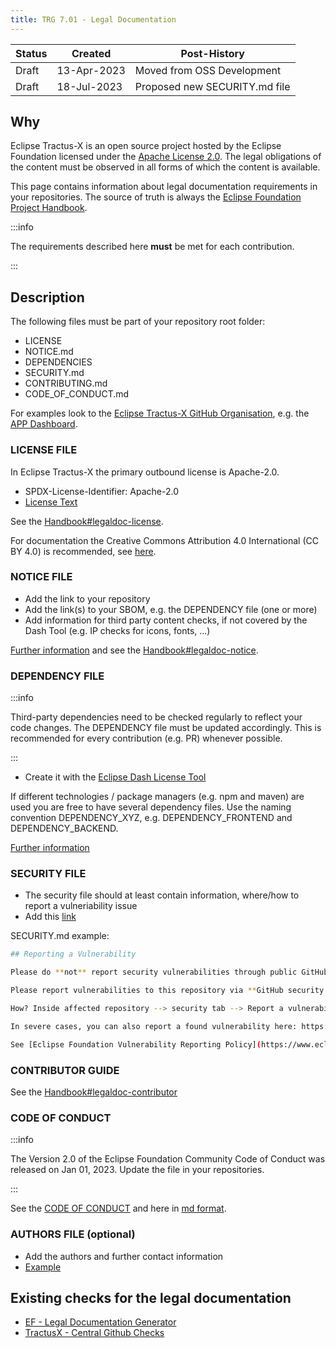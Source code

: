 ```yaml
---
title: TRG 7.01 - Legal Documentation
---
```


| Status | Created     | Post-History  |
|--------|-------------|---------------|
| Draft  | 13-Apr-2023 | Moved from OSS Development           |
| Draft  | 18-Jul-2023 | Proposed new SECURITY.md file           |

## Why

Eclipse Tractus-X is an open source project hosted by the Eclipse Foundation licensed under the [Apache License 2.0](https://spdx.org/licenses/Apache-2.0). The legal obligations of the content must be observed in all forms of which the content is available.

This page contains information about legal documentation requirements in your repositories. The source of truth is always the [Eclipse Foundation Project Handbook](https://www.eclipse.org/projects/handbook/#legaldoc).

:::info

The requirements described here **must** be met for each contribution.

:::

## Description

The following files must be part of your repository root folder:

- LICENSE
- NOTICE.md
- DEPENDENCIES
- SECURITY.md
- CONTRIBUTING.md
- CODE_OF_CONDUCT.md

For examples look to the [Eclipse Tractus-X GitHub Organisation](https://github.com/eclipse-tractusx), e.g. the [APP Dashboard](https://github.com/eclipse-tractusx/app-dashboard).

### LICENSE FILE

In Eclipse Tractus-X the primary outbound license is Apache-2.0.

- SPDX-License-Identifier: Apache-2.0
- [License Text](https://www.apache.org/licenses/LICENSE-2.0.txt)

See the [Handbook#legaldoc-license](https://www.eclipse.org/projects/handbook/#legaldoc-license).

For documentation the Creative Commons Attribution 4.0 International (CC BY 4.0) is recommended, see [here](/docs/release/trg-7/trg-7-06#documentation).

### NOTICE FILE

- Add the link to your repository
- Add the link(s) to your SBOM, e.g. the DEPENDENCY file (one or more)
- Add information for third party content checks, if not covered by the Dash Tool (e.g. IP checks for icons, fonts, ...)

[Further information](/docs/release/trg-7/trg-7-04#checking-other-content-fonts-images-) and see the [Handbook#legaldoc-notice](https://www.eclipse.org/projects/handbook/#legaldoc-notice).

### DEPENDENCY FILE

:::info

Third-party dependencies need to be checked regularly to reflect your code changes. The DEPENDENCY file must be updated accordingly. This is recommended for every contribution (e.g. PR) whenever possible.

:::

- Create it with the [Eclipse Dash License Tool](https://www.eclipse.org/projects/handbook/#ip-license-tool)

If different technologies / package managers (e.g. npm and maven) are used you are free to have several dependency files. Use the naming convention DEPENDENCY_XYZ, e.g. DEPENDENCY_FRONTEND and DEPENDENCY_BACKEND.

[Further information](/docs/release/trg-7/trg-7-04)

### SECURITY FILE

- The security file should at least contain information, where/how to report a vulneriability issue
- Add this [link](https://www.eclipse.org/security/)

SECURITY.md example:

```bash
## Reporting a Vulnerability

Please do **not** report security vulnerabilities through public GitHub issues.

Please report vulnerabilities to this repository via **GitHub security advisories** instead.

How? Inside affected repository --> security tab --> Report a vulnerability

In severe cases, you can also report a found vulnerability here: https://www.eclipse.org/security/

See [Eclipse Foundation Vulnerability Reporting Policy](https://www.eclipse.org/projects/handbook/#vulnerability)
```

### CONTRIBUTOR GUIDE

See the [Handbook#legaldoc-contributor](https://www.eclipse.org/projects/handbook/#legaldoc-contributor)

### CODE OF CONDUCT

:::info

The Version 2.0  of the Eclipse Foundation Community Code of Conduct was released on Jan 01, 2023.
Update the file in your repositories.

:::

See the [CODE OF CONDUCT](https://www.eclipse.org/org/documents/Community_Code_of_Conduct.php)
and here in [md format](https://raw.githubusercontent.com/eclipse/.github/master/CODE_OF_CONDUCT.md).

### AUTHORS FILE (optional)

- Add the authors and further contact information
- [Example](https://github.com/eclipse-tractusx/sldt-digital-twin-registry/blob/main/AUTHORS.md)

## Existing checks for the legal documentation

- [EF - Legal Documentation Generator](https://www.eclipse.org/projects/tools/documentation.php?id=automotive.tractusx)
- [TractusX - Central Github Checks](https://eclipse-tractusx.github.io/docs/github-checks)
